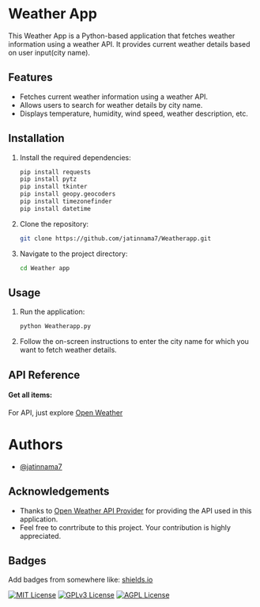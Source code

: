 
# Weather App

This Weather App is a Python-based application that fetches weather information using a weather API. It provides current weather details based on user input(city name).



## Features

- Fetches current weather information using a weather API.
- Allows users to search for weather details by city name.
- Displays temperature, humidity, wind speed, weather description, etc.


## Installation

1. Install the required dependencies:

    ```bash
    pip install requests
    pip install pytz
    pip install tkinter
    pip install geopy.geocoders
    pip install timezonefinder 
    pip install datetime 
    ```
2. Clone the repository:

    ```bash
    git clone https://github.com/jatinnama7/Weatherapp.git
    ```

3. Navigate to the project directory:

    ```bash
    cd Weather app
    ```


## Usage

1. Run the application:

    ```bash
    python Weatherapp.py
    ```

2. Follow the on-screen instructions to enter the city name for which you want to fetch weather details.

## API Reference

#### Get all items:
For API, just explore [Open Weather](https://openweathermap.org/current)



# Authors

- [@jatinnama7](https://github.com/jatinnama7)


## Acknowledgements

- Thanks to [Open Weather API Provider](https://openweathermap.org/current#name) for providing the API used in this application.
- Feel free to conrtribute to this project. Your contribution is highly appreciated.
## Badges

Add badges from somewhere like: [shields.io](https://shields.io/)

[![MIT License](https://img.shields.io/badge/License-MIT-green.svg)](https://choosealicense.com/licenses/mit/)
[![GPLv3 License](https://img.shields.io/badge/License-GPL%20v3-yellow.svg)](https://opensource.org/licenses/)
[![AGPL License](https://img.shields.io/badge/license-AGPL-blue.svg)](http://www.gnu.org/licenses/agpl-3.0)

